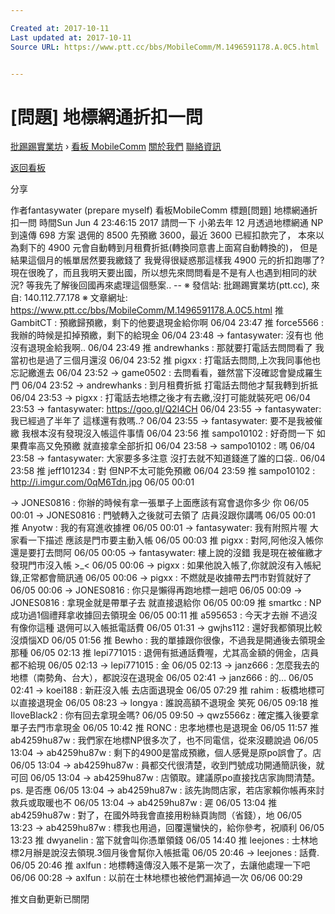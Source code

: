 ```yaml
---

Created at: 2017-10-11
Last updated at: 2017-10-11
Source URL: https://www.ptt.cc/bbs/MobileComm/M.1496591178.A.0C5.html


---
```


# [問題] 地標網通折扣一問


[批踢踢實業坊](https://www.ptt.cc/) › [看板 MobileComm](https://www.ptt.cc/bbs/MobileComm/index.html) [關於我們](https://www.ptt.cc/about.html) [聯絡資訊](https://www.ptt.cc/contact.html)

[返回看板](https://www.ptt.cc/bbs/MobileComm/index.html)

分享

作者fantasywater (prepare myself)
看板MobileComm
標題\[問題\] 地標網通折扣一問
時間Sun Jun 4 23:46:15 2017
請問一下 小弟去年 12 月透過地標網通 NP 到遠傳 698 方案 退佣的 8500 先預繳 3600，最近 3600 已經扣款完了， 本來以為剩下的 4900 元會自動轉到月租費折抵(轉換同意書上面寫自動轉換的)， 但是結果這個月的帳單居然要我繳錢了 我覺得很疑惑那這樣我 4900 元的折扣跑哪了? 現在很晚了，而且我明天要出國，所以想先來問問看是不是有人也遇到相同的狀況? 等我先了解後回國再來處理這個懸案.. -- ※ 發信站: 批踢踢實業坊(ptt.cc), 來自: 140.112.77.178 ※ 文章網址: <https://www.ptt.cc/bbs/MobileComm/M.1496591178.A.0C5.html>
推 GambitCT : 預繳歸預繳，剩下的他要退現金給你啊 06/04 23:47
推 force5566 : 我辦的時候是扣掉預繳，剩下的給現金 06/04 23:48
→ fantasywater: 沒有也 他沒有退現金給我啊.. 06/04 23:49
推 andrewhanks : 那就要打電話去問問看了 我當初也是過了三個月還沒 06/04 23:52
推 pigxx : 打電話去問問,上次我同事他也忘記繳進去 06/04 23:52
→ game0502 : 去問看看，雖然當下沒確認會變成羅生門 06/04 23:52
→ andrewhanks : 到月租費折抵 打電話去問他才幫我轉到折抵 06/04 23:53
→ pigxx : 打電話去地標之後才有去繳,沒打可能就裝死吧 06/04 23:53
→ fantasywater: <https://goo.gl/Q2l4CH> 06/04 23:55
→ fantasywater: 我已經過了半年了 這樣還有救嗎..? 06/04 23:55
→ fantasywater: 要不是我被催繳 我根本沒有發現沒入帳這件事情 06/04 23:56
推 sampo10102 : 好奇問一下 如果費率高又免預繳 就直接拿全部折扣 06/04 23:58
→ sampo10102 : 嗎 06/04 23:58
→ fantasywater: 大家要多多注意 沒打去就不知道錢進了誰的口袋.. 06/04 23:58
推 jeff101234 : 對 但NP不太可能免預繳 06/04 23:59
推 sampo10102 : <http://i.imgur.com/0qM6Tdn.jpg> 06/05 00:01

→ JONES0816 : 你辦的時候有拿一張單子上面應該有寫會退你多少 你 06/05 00:01
→ JONES0816 : 門號轉入之後就可去領了 店員沒跟你講嗎 06/05 00:01
推 Anyotw : 我的有寫進收據裡 06/05 00:01
→ fantasywater: 我有附照片喔 大家看一下描述 應該是門市要主動入帳 06/05 00:03
推 pigxx : 對阿,阿他沒入帳你還是要打去問阿 06/05 00:05
→ fantasywater: 樓上說的沒錯 我是現在被催繳才發現門市沒入帳 >\_< 06/05 00:06
→ pigxx : 如果他說入帳了,你就說沒有入帳紀錄,正常都會簡訊通 06/05 00:06
→ pigxx : 不燃就是收據帶去門市對質就好了 06/05 00:06
→ JONES0816 : 你只是懶得再跑地標一趟吧 06/05 00:09
→ JONES0816 : 拿現金就是帶單子去 就直接退給你 06/05 00:09
推 smartkc : NP成功過1個禮拜拿收據回去領現金 06/05 00:11
推 a595653 : 今天才去辦 不過沒有像你這種 退佣可以入帳抵電話費 06/05 01:31
→ gwjhs112 : 還好我都領現比較沒煩惱XD 06/05 01:56
推 Bewho : 我的單據跟你很像，不過我是開通後去領現金那種 06/05 02:13
推 lepi771015 : 退佣有抵通話費喔，尤其高金額的佣金，店員都不給現 06/05 02:13
→ lepi771015 : 金 06/05 02:13
→ janz666 : 怎麼我去的地標（南勢角、台大），都說沒在退現金 06/05 02:41
→ janz666 : 的… 06/05 02:41
→ koei188 : 新莊沒入帳 去店面退現金 06/05 07:29
推 rahim : 板橋地標可以直接退現金 06/05 08:23
→ longya : 誰說高額不退現金 笑死 06/05 09:18
推 IloveBlack2 : 你有回去拿現金嗎? 06/05 09:50
→ qwz5566z : 確定攜入後要拿單子去門市拿現金 06/05 10:42
推 RONC : 忠孝地標也是退現金 06/05 11:57
推 ab4259hu87w : 我們家在地標NP很多次了，也不同電信，從來沒聽說過 06/05 13:04
→ ab4259hu87w : 剩下的4900是當成預繳，個人感覺是原po誤會了。店 06/05 13:04
→ ab4259hu87w : 員都交代很清楚，收到門號成功開通簡訊後，就可回 06/05 13:04
→ ab4259hu87w : 店領取。建議原po直接找店家詢問清楚。ps. 是否應 06/05 13:04
→ ab4259hu87w : 該先詢問店家，若店家賴你帳再來討救兵或取暖也不 06/05 13:04
→ ab4259hu87w : 遲 06/05 13:04
推 ab4259hu87w : 對了，在國外時我會直接用粉絲頁詢問（省錢），地 06/05 13:23
→ ab4259hu87w : 標我也用過，回覆還蠻快的，給你參考，祝順利 06/05 13:23
推 dwyanelin : 當下就會叫你憑單領錢 06/05 14:40
推 leejones : 士林地標2月辦是說沒去領現.3個月後會幫你入帳抵電 06/05 20:46
→ leejones : 話費. 06/05 20:46
推 axlfun : 地標轉遠傳沒入賬不是第一次了，去讓他處理一下吧 06/06 00:28
→ axlfun : 以前在士林地標也被他們漏掉過一次 06/06 00:29

推文自動更新已關閉

